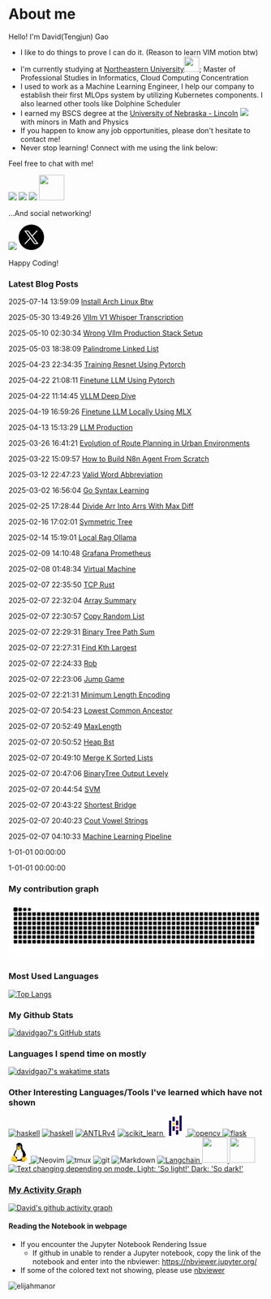 # About me

Hello! I'm David(Tengjun) Gao

- I like to do things to prove I can do it. (Reason to learn VIM motion btw)
- I'm currently studying at [Northeastern University](https://www.northeastern.edu/about/)<img src="NEU.jpg" width="30" height="30">; Master of Professional Studies in Informatics, Cloud Computing Concentration
- I used to work as a Machine Learning Engineer, I help our company to establish their first MLOps system by utilizing Kubernetes components. I also learned other tools like Dolphine Scheduler
- I earned my BSCS degree at the [University of Nebraska - Lincoln](https://www.unl.edu/about/) [<img src="huskers.jpg" width=30>](https://en.wiktionary.org/wiki/husker "Go huskers!") with minors in Math and Physics
- If you happen to know any job opportunities, please don't hesitate to contact me!
- Never stop learning! Connect with me using the link below:

<!-- [![davidgao7's GitHub stats](https://github-readme-stats.vercel.app/api?username=davidgao7&count_private=true&show_icons=true)](https://github.com/anuraghazra/github-readme-stats) -->

<!-- ============================================================== -->

Feel free to chat with me!

[<img src="QQmail.jpg" width=50/>](mailto:582435572@qq.com?subject=[GitHub])
[<img src="NEU.jpg" width=50/>](mailto:gao.ten@northeastern.edu?subject=[GitHub])
[<img src="gmail.png" width=50/>](mailto:jimgao0606@gmail.com?subject=[GitHub])
[<img src="IMG_1421.GIF" width="50" height="50"/>](https://youtu.be/j__VYXZ-5Cw?si=M8hpVk0WATAjd2-7)

...And social networking!

[<img src="linkedin.png" width=50/>](https://www.linkedin.com/in/tengjun-gao-hello-world/)
[<img src="x.png" width=50/>](https://x.com/AiiGen71976j)

Happy Coding!
<!-- ============================================================== -->
### Latest Blog Posts

<!-- BLOG_POSTS_START -->
2025-07-14 13:59:09 [Install Arch Linux Btw](davidgao7.github.io/posts/install-arch-linux-btw/)

2025-05-30 13:49:26 [Vllm V1 Whisper Transcription](davidgao7.github.io/posts/vllm-v1-whisper-transcription/)

2025-05-10 02:30:34 [Wrong Vllm Production Stack Setup](davidgao7.github.io/posts/wrong-vllm-production-stack-setup/)

2025-05-03 18:38:09 [Palindrome Linked List](davidgao7.github.io/posts/palindrome-linked-list/)

2025-04-23 22:34:35 [Training Resnet Using Pytorch](davidgao7.github.io/posts/training-resnet-using-pytorch/)

2025-04-22 21:08:11 [Finetune LLM Using Pytorch](davidgao7.github.io/posts/finetune-llm-using-pytorch/)

2025-04-22 11:14:45 [VLLM Deep Dive](davidgao7.github.io/posts/vllm-deep-dive/)

2025-04-19 16:59:26 [Finetune LLM Locally Using MLX](davidgao7.github.io/posts/finetune-llm-locally-using-mlx/)

2025-04-13 15:13:29 [LLM Production](davidgao7.github.io/posts/llm-production/)

2025-03-26 16:41:21 [Evolution of Route Planning in Urban Environments](davidgao7.github.io/posts/evolution-of-route-planning-in-urban-env/)

2025-03-22 15:09:57 [How to Build N8n Agent From Scratch](davidgao7.github.io/posts/how-to-build-n8n-agent-from-scratch/)

2025-03-12 22:47:23 [Valid Word Abbreviation](davidgao7.github.io/posts/valid-word-abbr/)

2025-03-02 16:56:04 [Go Syntax Learning](davidgao7.github.io/posts/go-syntax-learning/)

2025-02-25 17:28:44 [Divide Arr Into Arrs With Max Diff](davidgao7.github.io/posts/divide-arr-into-arr-with-max-diff/)

2025-02-16 17:02:01 [Symmetric Tree](davidgao7.github.io/posts/symmetric-tree/)

2025-02-14 15:19:01 [Local Rag Ollama](davidgao7.github.io/posts/local-rag-ollama/)

2025-02-09 14:10:48 [Grafana Prometheus](davidgao7.github.io/posts/grafana-prometheus/)

2025-02-08 01:48:34 [Virtual Machine](davidgao7.github.io/posts/virtual-machine/)

2025-02-07 22:35:50 [TCP Rust](davidgao7.github.io/posts/tcp-rust/)

2025-02-07 22:32:04 [Array Summary](davidgao7.github.io/posts/array-summary/)

2025-02-07 22:30:57 [Copy Random List](davidgao7.github.io/posts/copy-random-list/)

2025-02-07 22:29:31 [Binary Tree Path Sum](davidgao7.github.io/posts/binary-tree-path-sum/)

2025-02-07 22:27:31 [Find Kth Largest](davidgao7.github.io/posts/find-kth-largest/)

2025-02-07 22:24:33 [Rob](davidgao7.github.io/posts/rob/)

2025-02-07 22:23:06 [Jump Game](davidgao7.github.io/posts/jump-game/)

2025-02-07 22:21:31 [Minimum Length Encoding](davidgao7.github.io/posts/minimum-length-encoding/)

2025-02-07 20:54:23 [Lowest Common Ancestor](davidgao7.github.io/posts/lowest-common-ancestor/)

2025-02-07 20:52:49 [MaxLength](davidgao7.github.io/posts/maxlength/)

2025-02-07 20:50:52 [Heap Bst](davidgao7.github.io/posts/heap-bst/)

2025-02-07 20:49:10 [Merge K Sorted Lists](davidgao7.github.io/posts/merge-k-sorted-lists/)

2025-02-07 20:47:06 [BinaryTree Output Levely](davidgao7.github.io/posts/binarytree-output-levely/)

2025-02-07 20:44:54 [SVM](davidgao7.github.io/posts/svm/)

2025-02-07 20:43:22 [Shortest Bridge](davidgao7.github.io/posts/shortest-bridge/)

2025-02-07 20:40:23 [Cout Vowel Strings](davidgao7.github.io/posts/cout-vowel-strings/)

2025-02-07 04:10:33 [Machine Learning Pipeline](davidgao7.github.io/posts/machine-learning-pipeline/)

1-01-01 00:00:00 [](davidgao7.github.io/_index_of_content/)

1-01-01 00:00:00 [](davidgao7.github.io/posts/_index_of_posts/)

<!-- BLOG_POSTS_END -->

### My contribution graph

<picture>
  <source media="(prefers-color-scheme: dark)" srcset="./github-contribution-grid-snake-dark.svg">
  <img alt="Text changing depending on mode. Light: 'So light!' Dark: 'So dark!'" src="./github-contribution-grid-snake.svg">
</picture>

### Most Used Languages

[![Top Langs](https://github-readme-stats.vercel.app/api/top-langs/?username=davidgao7&layout=compact)](https://github.com/davidgao7/github-readme-stats)

### My Github Stats

[![davidgao7's GitHub stats](https://github-readme-stats.vercel.app/api?username=davidgao7&count_private=true&show_icons=true)](https://github.com/anuraghazra/github-readme-stats)

### Languages I spend time on mostly

[![davidgao7's wakatime stats](https://github-readme-stats.vercel.app/api/wakatime?username=davidgao7&v=2)](https://github.com/davidgao7/github-readme-stats)

### Other Interesting Languages/Tools I've learned which have not shown

<p align="left">
<a href="https://www.haskell.org/"><img src="haskell-logo.svg" alt="haskell" width="60" height="60"/></a>
<a href="https://www.swi-prolog.org/"><img src="swipl.png" alt="haskell" width="60" height="60"/></a>
<a href="https://www.antlr.org/"><img src="ANTLRv4.png" alt="ANTLRv4" width="60" height="60"/></a>
<a href="https://scikit-learn.org/" target="_blank" rel="noreferrer"> <img src="https://upload.wikimedia.org/wikipedia/commons/0/05/Scikit_learn_logo_small.svg" alt="scikit_learn" width="60" height="60"/> </a>
<a href="https://pandas.pydata.org/" target="_blank" rel="noreferrer"> <img src="https://raw.githubusercontent.com/devicons/devicon/2ae2a900d2f041da66e950e4d48052658d850630/icons/pandas/pandas-original.svg" alt="pandas" width="40" height="40"/> </a>
<a href="https://opencv.org/" target="_blank" rel="noreferrer"> <img src="https://www.vectorlogo.zone/logos/opencv/opencv-icon.svg" alt="opencv" width="40" height="40"/> </a>
<a href="https://flask.palletsprojects.com/" target="_blank" rel="noreferrer"> <img src="https://flask.palletsprojects.com/en/stable/_images/flask-horizontal.png" alt="flask" width="40" height="40"/> </a>
<a href="https://www.linux.org/" target="_blank" rel="noreferrer"> <img src="https://raw.githubusercontent.com/devicons/devicon/master/icons/linux/linux-original.svg" alt="linux" width="40" height="40"/> </a>
<img alt="Neovim" src="https://img.shields.io/badge/NeoVim-%2357A143.svg?&style=for-the-badge&logo=neovim&logoColor=white" />
<img alt="tmux" src="https://img.shields.io/badge/tmux-1BB91F?style=for-the-badge&logo=tmux&logoColor=white" />
<img alt="git" src="https://img.shields.io/badge/GIT-E44C30?style=for-the-badge&logo=git&logoColor=white" />
<img alt="Markdown" src="https://img.shields.io/badge/Markdown-000000?style=for-the-badge&logo=markdown&logoColor=white" />
<a href="https://www.langchain.com/"><img alt="Langchain" src="https://external-content.duckduckgo.com/iu/?u=https%3A%2F%2Ftse2.mm.bing.net%2Fth%3Fid%3DOIP.-6d0YMIf57AIz8LPzcUuFAHaG9%26pid%3DApi&f=1&ipt=6f5c2173b65beefd93b36a4f17a2a703023baa418649f8e3955568c76e9d5a1f&ipo=images" width="50" height="50"/>
<a href="https://nixos.org/"><img src="https://external-content.duckduckgo.com/iu/?u=https%3A%2F%2Ftse3.mm.bing.net%2Fth%3Fid%3DOIP.b0INAa0DATcFYSFQvi0AuAHaHa%26pid%3DApi&f=1&ipt=9f038207101c6e488d698c047691e53bf7f0049b3e23b3ceb1401c2acaa3bd15&ipo=images" width="50" height="50"/>
<a href="https://obsidian.md/"><img src="obsidian-icon.svg" width="50" height="50"/>
<a href="https://ziglang.org/"><picture>
  <!-- <source media="(prefers-color-scheme: dark)" srcset="https://ziglang.org/zig-logo-dark.svg"> -->
  <img alt="Text changing depending on mode. Light: 'So light!' Dark: 'So dark!'" src="https://ziglang.org/zig-logo-light.svg" width="60" height="60">
</picture>
</p>

### My Activity Graph

[![David's github activity graph](https://github-readme-activity-graph.vercel.app/graph?username=davidgao7&theme=react-dark)](https://github.com/davidgao7/github-readme-activity-graph)

#### Reading the Notebook in webpage

- If you encounter the Jupyter Notebook Rendering Issue
  - If github in unable to render a Jupyter notebook, copy the link of the notebook and enter into the nbviewer: <https://nbviewer.jupyter.org/>
- If some of the colored text not showing, please use [nbviewer](https://nbviewer.jupyter.org/)

<p align="left"><img src="https://komarev.com/ghpvc/?username=davidgao7&label=Profile%20views&color=0e75b6&style=flat" alt="elijahmanor" /></p>
